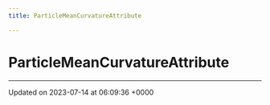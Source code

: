 ```yaml
---
title: ParticleMeanCurvatureAttribute

---
```


# ParticleMeanCurvatureAttribute





-------------------------------

Updated on 2023-07-14 at 06:09:36 +0000